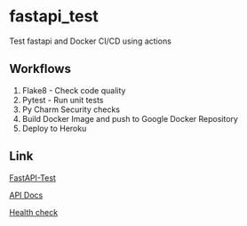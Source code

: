 # fastapi_test

Test fastapi and Docker CI/CD using actions

## Workflows

1. Flake8 - Check code quality
2. Pytest - Run unit tests
3. Py Charm Security checks
4. Build Docker Image and push to Google Docker Repository
5. Deploy to Heroku

## Link

[FastAPI-Test](https://fastapi-test-00.herokuapp.com/)

[API Docs](https://fastapi-test-00.herokuapp.com/docs)

[Health check](https://fastapi-test-00.herokuapp.com/health)
